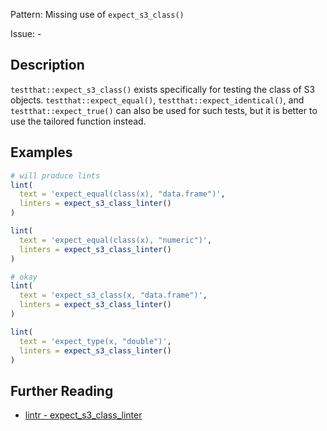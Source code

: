 Pattern: Missing use of `expect_s3_class()`

Issue: -

## Description

`testthat::expect_s3_class()` exists specifically for testing the class of S3 objects. `testthat::expect_equal()`, `testthat::expect_identical()`, and `testthat::expect_true()` can also be used for such tests, but it is better to use the tailored function instead.

## Examples

```r
# will produce lints
lint(
  text = 'expect_equal(class(x), "data.frame")',
  linters = expect_s3_class_linter()
)

lint(
  text = 'expect_equal(class(x), "numeric")',
  linters = expect_s3_class_linter()
)

# okay
lint(
  text = 'expect_s3_class(x, "data.frame")',
  linters = expect_s3_class_linter()
)

lint(
  text = 'expect_type(x, "double")',
  linters = expect_s3_class_linter()
)
```

## Further Reading

* [lintr - expect_s3_class_linter](https://lintr.r-lib.org/reference/expect_s3_class_linter.html)
